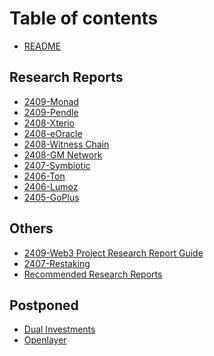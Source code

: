 # Table of contents

* [README](README.md)

## Research Reports

* [2409-Monad](2409-Monad/README.md)
* [2409-Pendle](research-reports/2409-pendle.md)
* [2408-Xterio](2408-Xterio/README.md)
* [2408-eOracle](2408-eOracle/README.md)
* [2408-Witness Chain](<2408-Witness Chain/README.md>)
* [2408-GM Network](<2408-GM Network/README.md>)
* [2407-Symbiotic](2407-Symbiotic/README.md)
* [2406-Ton](research-reports/2406-ton.md)
* [2406-Lumoz](research-reports/2406-lumoz.md)
* [2405-GoPlus](research-reports/2405-goplus.md)

## Others

* [2409-Web3 Project Research Report Guide](others/2409-web3-project-research-report-guide.md)
* [2407-Restaking](2407-Restaking/"再质押赛道第一课PPT%20LYS%20Lab%20讲师Peyton.pdf")
* [Recommended Research Reports](<Recommended Research Reports/README.md>)

## Postponed

* [Dual Investments](<Dual Investments(Postponed)/README.md>)
* [Openlayer](Openlayer\(Postponed\)/README.md)